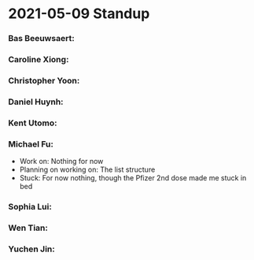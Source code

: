 # 2021-05-09 Standup

### **Bas Beeuwsaert:**

### **Caroline Xiong:**

### **Christopher Yoon:**

### **Daniel Huynh:**

### **Kent Utomo:** 

### **Michael Fu:**
- Work on: Nothing for now
- Planning on working on: The list structure
- Stuck: For now nothing, though the Pfizer 2nd dose made me stuck in bed

### **Sophia Lui:** 

### **Wen Tian:**

### **Yuchen Jin:**